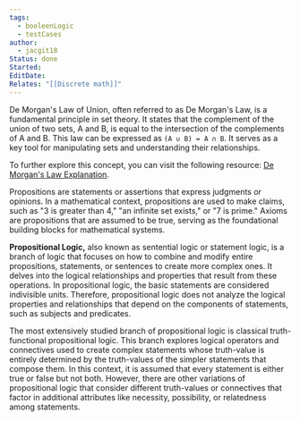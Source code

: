 ```yaml
---
tags:
  - booleenLogic
  - testCases
author:
  - jacgit18
Status: done
Started: 
EditDate: 
Relates: "[[Discrete math]]"
---
```

De Morgan's Law of Union, often referred to as De Morgan's Law, is a fundamental principle in set theory. It states that the complement of the union of two sets, A and B, is equal to the intersection of the complements of A and B. This law can be expressed as `(A ∪ B) = A ∩ B`. It serves as a key tool for manipulating sets and understanding their relationships.

To further explore this concept, you can visit the following resource: [De Morgan's Law Explanation](https://www.cuemath.com/data/de-morgans-law/).

Propositions are statements or assertions that express judgments or opinions. In a mathematical context, propositions are used to make claims, such as "3 is greater than 4," "an infinite set exists," or "7 is prime." Axioms are propositions that are assumed to be true, serving as the foundational building blocks for mathematical systems.

**Propositional Logic,** also known as sentential logic or statement logic, is a branch of logic that focuses on how to combine and modify entire propositions, statements, or sentences to create more complex ones. It delves into the logical relationships and properties that result from these operations. In propositional logic, the basic statements are considered indivisible units. Therefore, propositional logic does not analyze the logical properties and relationships that depend on the components of statements, such as subjects and predicates.

The most extensively studied branch of propositional logic is classical truth-functional propositional logic. This branch explores logical operators and connectives used to create complex statements whose truth-value is entirely determined by the truth-values of the simpler statements that compose them. In this context, it is assumed that every statement is either true or false but not both. However, there are other variations of propositional logic that consider different truth-values or connectives that factor in additional attributes like necessity, possibility, or relatedness among statements.